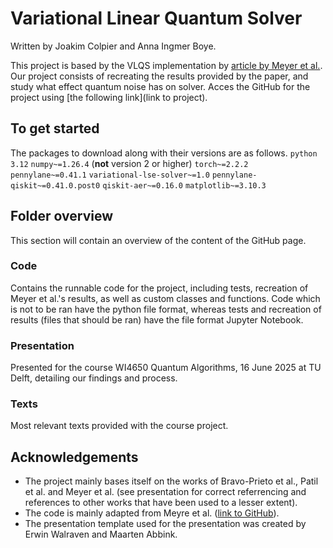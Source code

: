 # Variational Linear Quantum Solver

Written by Joakim Colpier and Anna Ingmer Boye.

This project is based by the VLQS implementation by [article by Meyer et al.](https://arxiv.org/abs/2404.09916). Our project consists of recreating the results provided by the paper, and study what effect quantum noise has on solver. Acces the GitHub for the project using [the following link](link to project).

## To get started

The packages to download along with their versions are as follows.
`python 3.12`
`numpy~=1.26.4` (**not** version 2 or higher)
`torch~=2.2.2`
`pennylane~=0.41.1`
`variational-lse-solver~=1.0`
`pennylane-qiskit~=0.41.0.post0`
`qiskit-aer~=0.16.0`
`matplotlib~=3.10.3`


## Folder overview

This section will contain an overview of the content of the GitHub page.

### Code

Contains the runnable code for the project, including tests, recreation of Meyer et al.'s results, as well as custom classes and functions. Code which is not to be ran have the python file format, whereas tests and recreation of results (files that should be ran) have the file format Jupyter Notebook. 

### Presentation

Presented for the course WI4650 Quantum Algorithms, 16 June 2025 at TU Delft, detailing our findings and process.

### Texts

Most relevant texts provided with the course project.

## Acknowledgements

- The project mainly bases itself on the works of Bravo-Prieto et al., Patil et al. and Meyer et al. (see presentation for correct referrencing and references to other works that have been used to a lesser extent).
- The code is mainly adapted from Meyre et al. ([link to GitHub](https://github.com/nicomeyer96/variational-lse-solver)).
- The presentation template used for the presentation was created by Erwin Walraven and Maarten Abbink.
